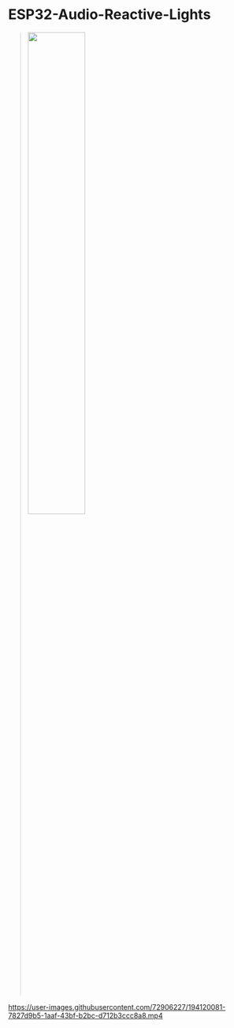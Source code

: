 # ESP32-Audio-Reactive-Lights
> <img src= "![WhatsApp Image 2022-10-05 at 1 04 46 PM](https://user-images.githubusercontent.com/72906227/194120506-63354543-d704-4347-b423-1c55f350af98.jpeg)
"  width=50% height=50%>

https://user-images.githubusercontent.com/72906227/194120081-7827d9b5-1aaf-43bf-b2bc-d712b3ccc8a8.mp4


